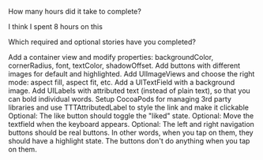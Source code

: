 How many hours did it take to complete?

I think I spent 8 hours on this

Which required and optional stories have you completed?

Add a container view and modify properties: backgroundColor, cornerRadius, font, textColor, shadowOffset.
Add buttons with different images for default and highlighted.
Add UIImageViews and choose the right mode: aspect fill, aspect fit, etc.
Add a UITextField with a background image.
Add UILabels with attributed text (instead of plain text), so that you can bold individual words.
Setup CocoaPods for managing 3rd party libraries and use TTTAttributedLabel to style the link and make it clickable
Optional: The like button should toggle the "liked" state.
Optional: Move the textfield when the keyboard appears.
Optional: The left and right navigation buttons should be real buttons. In other words, when you tap on them, they should have a highlight state. The buttons don't do anything when you tap on them.
